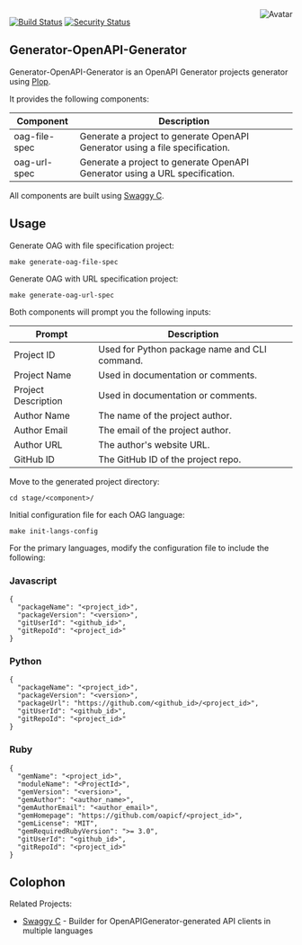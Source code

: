 <img align="right" src="https://raw.github.com/cliffano/generator-openapi-generator/master/avatar.jpg" alt="Avatar"/>

[![Build Status](https://github.com/cliffano/generator-openapi-generator/workflows/CI/badge.svg)](https://github.com/cliffano/generator-openapi-generator/actions?query=workflow%3ACI)
[![Security Status](https://snyk.io/test/github/cliffano/generator-openapi-generator/badge.svg)](https://snyk.io/test/github/cliffano/generator-openapi-generator)

Generator-OpenAPI-Generator
---------------------------

Generator-OpenAPI-Generator is an OpenAPI Generator projects generator using [Plop](https://plopjs.com/).

It provides the following components:

| Component | Description |
|-----------|-------------|
| oag-file-spec | Generate a project to generate OpenAPI Generator using a file specification. |
| oag-url-spec | Generate a project to generate OpenAPI Generator using a URL specification. |

All components are built using [Swaggy C](https://github.com/cliffano/swaggy-c).

Usage
-----

Generate OAG with file specification project:

    make generate-oag-file-spec

Generate OAG with URL specification project:

    make generate-oag-url-spec

Both components will prompt you the following inputs:

| Prompt | Description |
|--------|-------------|
| Project ID | Used for Python package name and CLI command. |
| Project Name | Used in documentation or comments. |
| Project Description | Used in documentation or comments. |
| Author Name | The name of the project author. |
| Author Email | The email of the project author. |
| Author URL | The author's website URL. |
| GitHub ID | The GitHub ID of the project repo. |

Move to the generated project directory:

    cd stage/<component>/

Initial configuration file for each OAG language:

    make init-langs-config

For the primary languages, modify the configuration file to include the following:

### Javascript

    {
      "packageName": "<project_id>",
      "packageVersion": "<version>",
      "gitUserId": "<github_id>",
      "gitRepoId": "<project_id>"
    }

### Python

    {
      "packageName": "<project_id>",
      "packageVersion": "<version>",
      "packageUrl": "https://github.com/<github_id>/<project_id>",
      "gitUserId": "<github_id>",
      "gitRepoId": "<project_id>"
    }

### Ruby

    {
      "gemName": "<project_id>",
      "moduleName": "<ProjectId>",
      "gemVersion": "<version>",
      "gemAuthor": "<author_name>",
      "gemAuthorEmail": "<author_email>",
      "gemHomepage": "https://github.com/oapicf/<project_id>",
      "gemLicense": "MIT",
      "gemRequiredRubyVersion": ">= 3.0",
      "gitUserId": "<github_id>",
      "gitRepoId": "<project_id>"
    }

Colophon
--------

Related Projects:

* [Swaggy C](https://github.com/cliffano/swaggy-c) - Builder for OpenAPIGenerator-generated API clients in multiple languages
